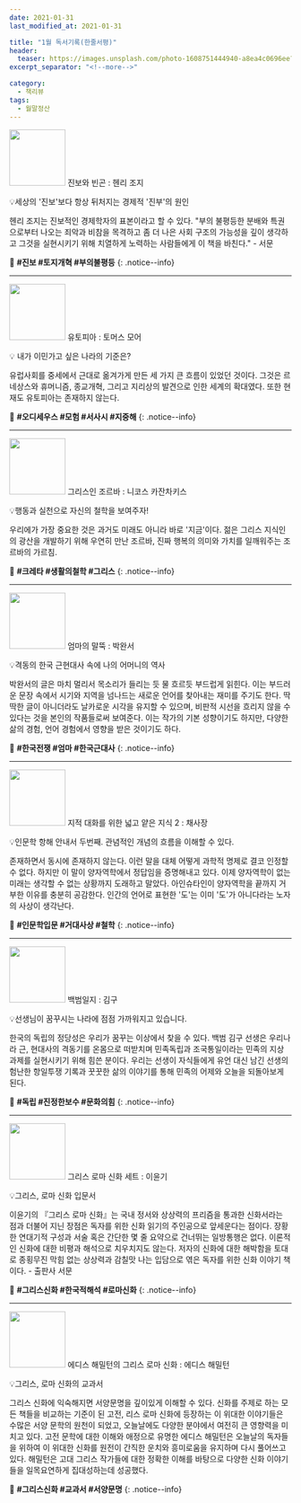 ```yaml
---
date: 2021-01-31
last_modified_at: 2021-01-31

title: "1월 독서기록(한줄서평)"
header:
  teaser: https://images.unsplash.com/photo-1608751444940-a8ea4c0696ee?ixlib=rb-1.2.1&ixid=MnwxMjA3fDB8MHxwaG90by1wYWdlfHx8fGVufDB8fHx8&auto=format&fit=crop&w=1674&q=80
excerpt_separator: "<!--more-->"

category:
  - 책리뷰
tags:
  - 월말정산
---
```

<img src="https://img.ridicdn.net/cover/1883000091/xxlarge?dpi=xxhdpi#1" style="width: 100px" class="align-left" alt=""/> 진보와 빈곤
: 헨리 조지

💡세상의 '진보'보다 항상 뒤처지는 경제적 '진부'의 원인

헨리 조지는 진보적인 경제학자의 표본이라고 할 수 있다. "부의 불평등한 분배와 특권으로부터 나오는 죄악과 비참을 목격하고 좀 더 나은 사회 구조의 가능성을 깊이 생각하고 그것을 실현시키기 위해 치열하게 노력하는 사람들에게 이 책을 바친다." - 서문 

<!--more-->

🔑 **\#진보 #토지개혁 #부의불평등**
{: .notice--info}

------

<img src="https://img.ridicdn.net/cover/1480000042/xxlarge?dpi=xxhdpi#1" style="width: 100px" class="align-left" alt=""/> 유토피아
: 토머스 모어

💡 내가 이민가고 싶은 나라의 기준은? 

유럽사회를 중세에서 근대로 옮겨가게 만든 세 가지 큰 흐름이 있었던 것이다. 그것은 르네상스와 휴머니즘, 종교개혁, 그리고 지리상의 발견으로 인한 세계의 확대였다. 또한 현재도 유토피아는 존재하지 않는다.

🔑 **\#오디세우스 #모험 #서사시 #지중해**
{: .notice--info}

------

<img src="https://img.ridicdn.net/cover/1153000029/xxlarge?dpi=xxhdpi#1" style="width: 100px" class="align-left" alt=""/> 그리스인 조르바
: 니코스 카잔차키스

💡행동과 실천으로 자신의 철학을 보여주자! 

우리에가 가장 중요한 것은 과거도 미래도 아니라 바로 '지금'이다. 젊은 그리스 지식인의 광산을 개발하기 위해 우연히 만난 조르바, 진짜 행복의 의미와 가치를 일깨워주는 조르바의 가르침.

🔑 **\#크레타 #생활의철학 #그리스**
{: .notice--info}

------

<img src="https://img.ridicdn.net/cover/754003708/xxlarge?dpi=xxhdpi#1" style="width: 100px" class="align-left" alt=""/> 엄마의 말뚝
: 박완서

💡격동의 한국 근현대사 속에 나의 어머니의 역사 

박완서의 글은 마치 멀리서 목소리가 들리는 듯 물 흐르듯 부드럽게 읽힌다. 이는 부드러운 문장 속에서 시기와 지역을 넘나드는 새로운 언어를 찾아내는 재미를 주기도 한다. 딱딱한 글이 아니더라도 날카로운 시각을 유지할 수 있으며, 비판적 시선을 흐리지 않을 수 있다는 것을 본인의 작품들로써 보여준다. 이는 작가의 기본 성향이기도 하지만, 다양한 삶의 경험, 언어 경험에서 영향을 받은 것이기도 하다. 

🔑 **\#한국전쟁 #엄마 #한국근대사**
{: .notice--info}

------

<img src="https://img.ridicdn.net/cover/2127000060/xxlarge?dpi=xxhdpi#1" style="width: 100px" class="align-left" alt=""/> 지적 대화를 위한 넓고 얕은 지식 2
: 채사장

💡인문학 항해 안내서 두번째.  관념적인 개념의 흐름을 이해할 수 있다. 

존재하면서 동시에 존재하지 않는다. 이런 말을 대체 어떻게 과학적 명제로 결코 인정할 수 없다. 하지만 이 말이 양자역학에서 정답임을 증명해내고 있다. 이제 양자역학이 없는 미래는 생각할 수 없는 상황까지 도래하고 말았다. 아인슈타인이 양자역학을 끝까지 거부한 이유를 충분히 공감한다. 인간의 언어로 표현한 '도'는 이미 '도'가 아니다라는 노자의 사상이 생각난다.

🔑 **\#인문학입문 #거대사상 #철학**
{: .notice--info}

------

<img src="https://img.ridicdn.net/cover/805001651/xxlarge?dpi=xxhdpi#1" style="width: 100px" class="align-left" alt=""/> 백범일지
: 김구

💡선생님이 꿈꾸시는 나라에 점점 가까워지고 있습니다.

한국의 독립의 정당성은 우리가 꿈꾸는 이상에서 찾을 수 있다. 백범 김구 선생은 우리나라 근, 현대사의 격동기를 온몸으로 떠받치며 민족독립과 조국통일이라는 민족의 지상 과제를 실현시키기 위해 힘쓴 분이다. 우리는 선생이 자식들에게 유언 대신 남긴 선생의 험난한 항일투쟁 기록과 꿋꿋한 삶의 이야기를 통해 민족의 어제와 오늘을 되돌아보게 된다. 

🔑 **\#독립 #진정한보수 #문화의힘**
{: .notice--info}

------

<img src="https://img.ridicdn.net/cover/111012750/xxlarge?dpi=xxhdpi#1" style="width: 100px" class="align-left" alt=""/> 그리스 로마 신화 세트
: 이윤기

💡그리스, 로마 신화 입문서 

이윤기의 『그리스 로마 신화』는 국내 정서와 상상력의 프리즘을 통과한 신화서라는 점과 더불어 지닌 장점은 독자를 위한 신화 읽기의 주인공으로 앞세운다는 점이다. 장황한 연대기적 구성과 서술 혹은 간단한 몇 줄 요약으로 건너뛰는 일방통행은 없다. 이론적인 신화에 대한 비평과 해석으로 치우치지도 않는다. 저자의 신화에 대한 해박함을 토대로 종횡무진 막힘 없는 상상력과 감칠맛 나는 입담으로 엮은 독자를 위한 신화 이야기 책이다. - 출판사 서문

🔑 **\#그리스신화 #한국적해석 #로마신화**
{: .notice--info}

------

<img src="https://img.ridicdn.net/cover/1883000015/xxlarge?dpi=xxhdpi#1" style="width: 100px" class="align-left" alt=""/> 에디스 해밀턴의 그리스 로마 신화
: 에디스 해밀턴

💡그리스, 로마 신화의 교과서 

그리스 신화에 익숙해지면 서양문명을 깊이있게 이해할 수 있다. 신화를 주제로 하는 모든 책들을 비교하는 기준이 된 고전, 리스 로마 신화에 등장하는 이 위대한 이야기들은 수많은 서양 문학의 원천이 되었고, 오늘날에도 다양한 분야에서 여전히 큰 영향력을 미치고 있다. 고전 문학에 대한 이해와 애정으로 유명한 에디스 해밀턴은 오늘날의 독자들을 위하여 이 위대한 신화를 원전이 간직한 운치와 흥미로움을 유지하며 다시 풀어쓰고 있다. 해밀턴은 고대 그리스 작가들에 대한 정확한 이해를 바탕으로 다양한 신화 이야기들을 일목요연하게 집대성하는데 성공했다.

🔑 **\#그리스신화 #교과서 #서양문명**
{: .notice--info}